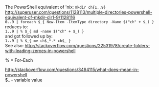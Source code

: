 The PowerShell equivalent of 'nix:
`mkdir ch{1..9}`  
http://superuser.com/questions/1128113/multiple-directories-powershell-equivalent-of-mkdir-dir1-9/1128116  
`0..9 | foreach $_{ New-Item -ItemType directory -Name $("ch" + $_) }`  
reduces to:  
`1..9 | % $_{ md -name $("ch" + $_) }`  
and got followed up by:  
`1..9 | % $_{ mv ch$_*.* ch$_ }`  
See also: http://stackoverflow.com/questions/22531978/create-folders-with-leading-zeroes-in-powershell  
  
  % = For-Each  
  
http://stackoverflow.com/questions/3494115/what-does-mean-in-powershell  
  $_ - variable value  
